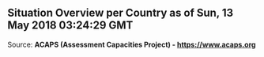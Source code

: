 ## Situation Overview per Country as of Sun, 13 May 2018 03:24:29 GMT

Source: **ACAPS (Assessment Capacities Project) - https://www.acaps.org**